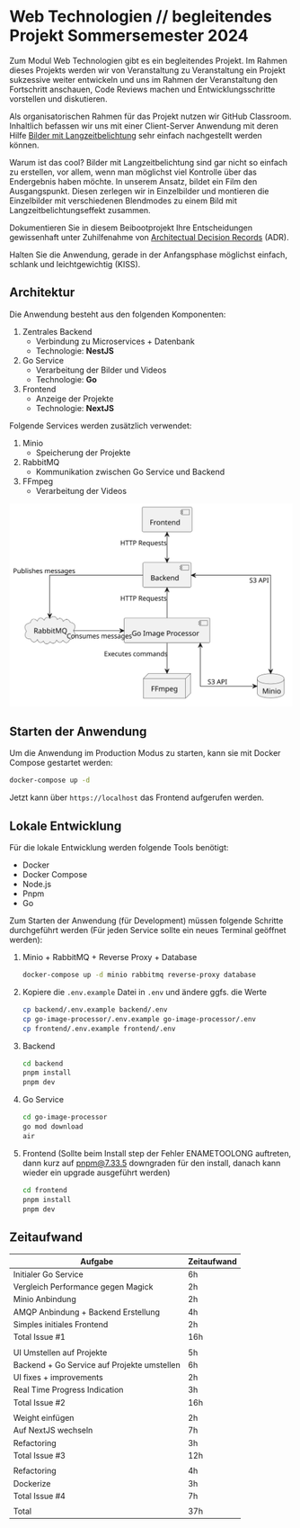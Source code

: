 # Web Technologien // begleitendes Projekt Sommersemester 2024
Zum Modul Web Technologien gibt es ein begleitendes Projekt. Im Rahmen dieses Projekts werden wir von Veranstaltung zu Veranstaltung ein Projekt sukzessive weiter entwickeln und uns im Rahmen der Veranstaltung den Fortschritt anschauen, Code Reviews machen und Entwicklungsschritte vorstellen und diskutieren.

Als organisatorischen Rahmen für das Projekt nutzen wir GitHub Classroom. Inhaltlich befassen wir uns mit einer Client-Server Anwendung mit deren Hilfe [Bilder mit Langzeitbelichtung](https://de.wikipedia.org/wiki/Langzeitbelichtung) sehr einfach nachgestellt werden können.

Warum ist das cool? Bilder mit Langzeitbelichtung sind gar nicht so einfach zu erstellen, vor allem, wenn man möglichst viel Kontrolle über das Endergebnis haben möchte. In unserem Ansatz, bildet ein Film den Ausgangspunkt. Diesen zerlegen wir in Einzelbilder und montieren die Einzelbilder mit verschiedenen Blendmodes zu einem Bild mit Langzeitbelichtungseffekt zusammen.

Dokumentieren Sie in diesem Beibootprojekt Ihre Entscheidungen gewissenhaft unter Zuhilfenahme von [Architectual Decision Records](https://adr.github.io) (ADR).

Halten Sie die Anwendung, gerade in der Anfangsphase möglichst einfach, schlank und leichtgewichtig (KISS).

## Architektur

Die Anwendung besteht aus den folgenden Komponenten:

1. Zentrales Backend
   - Verbindung zu Microservices + Datenbank
   - Technologie: **NestJS**
2. Go Service
    - Verarbeitung der Bilder und Videos
    - Technologie: **Go**
3. Frontend
    - Anzeige der Projekte
    - Technologie: **NextJS**

Folgende Services werden zusätzlich verwendet:

1. Minio
    - Speicherung der Projekte
2. RabbitMQ
    - Kommunikation zwischen Go Service und Backend
3. FFmpeg
    - Verarbeitung der Videos

![Architektur](./docs/architecture.svg)

## Starten der Anwendung

Um die Anwendung im Production Modus zu starten, kann sie mit Docker Compose gestartet werden:

```bash
docker-compose up -d
```

Jetzt kann über `https://localhost` das Frontend aufgerufen werden.

## Lokale Entwicklung

Für die lokale Entwicklung werden folgende Tools benötigt:

- Docker
- Docker Compose
- Node.js
- Pnpm
- Go

Zum Starten der Anwendung (für Development) müssen folgende Schritte durchgeführt werden (Für jeden Service sollte ein neues Terminal geöffnet werden):

1. Minio + RabbitMQ + Reverse Proxy + Database
    ```bash
    docker-compose up -d minio rabbitmq reverse-proxy database
    ```
2. Kopiere die `.env.example` Datei in `.env` und ändere ggfs. die Werte
    ```bash
    cp backend/.env.example backend/.env
    cp go-image-processor/.env.example go-image-processor/.env
    cp frontend/.env.example frontend/.env
    ```
3. Backend
    ```bash
    cd backend
    pnpm install
    pnpm dev
    ```
4. Go Service
    ```bash
    cd go-image-processor
    go mod download
    air
    ```
5. Frontend (Sollte beim Install step der Fehler ENAMETOOLONG auftreten, dann kurz auf pnpm@7.33.5 downgraden für den install, danach kann wieder ein upgrade ausgeführt werden)
    ```bash
    cd frontend
    pnpm install
    pnpm dev
    ```

## Zeitaufwand

| Aufgabe                                     | Zeitaufwand |
|---------------------------------------------|-------------|
| Initialer Go Service                        | 6h          |
| Vergleich Performance gegen Magick          | 2h          |
| Minio Anbindung                             | 2h          |
| AMQP Anbindung + Backend Erstellung         | 4h          |
| Simples initiales Frontend                  | 2h          |
| Total Issue #1                              | 16h         |
|                                             |             |
| UI Umstellen auf Projekte                   | 5h          |
| Backend + Go Service auf Projekte umstellen | 6h          |
| UI fixes + improvements                     | 2h          |
| Real Time Progress Indication               | 3h          |
| Total Issue #2                              | 16h         |
|                                             |             |
| Weight einfügen                             | 2h          |
| Auf NextJS wechseln                         | 7h          |
| Refactoring                                 | 3h          |
| Total Issue #3                              | 12h         |
|                                             |             |
| Refactoring                                 | 4h          |
| Dockerize                                   | 3h          |
| Total Issue #4                              | 7h          |
|                                             |             |
| Total                                       | 37h         |
